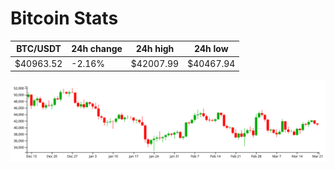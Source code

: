 # Bitcoin Stats

BTC/USDT|24h change|24h high|24h low|
|---|---|---|---|
|$40963.52|-2.16%|$42007.99|$40467.94|

<img src="./chart.svg">
